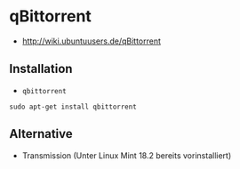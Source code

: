 # qBittorrent

+   <http://wiki.ubuntuusers.de/qBittorrent>



## Installation

+   `qbittorrent`

<!---->

    sudo apt-get install qbittorrent



## Alternative

+	Transmission (Unter Linux Mint 18.2 bereits vorinstalliert)
